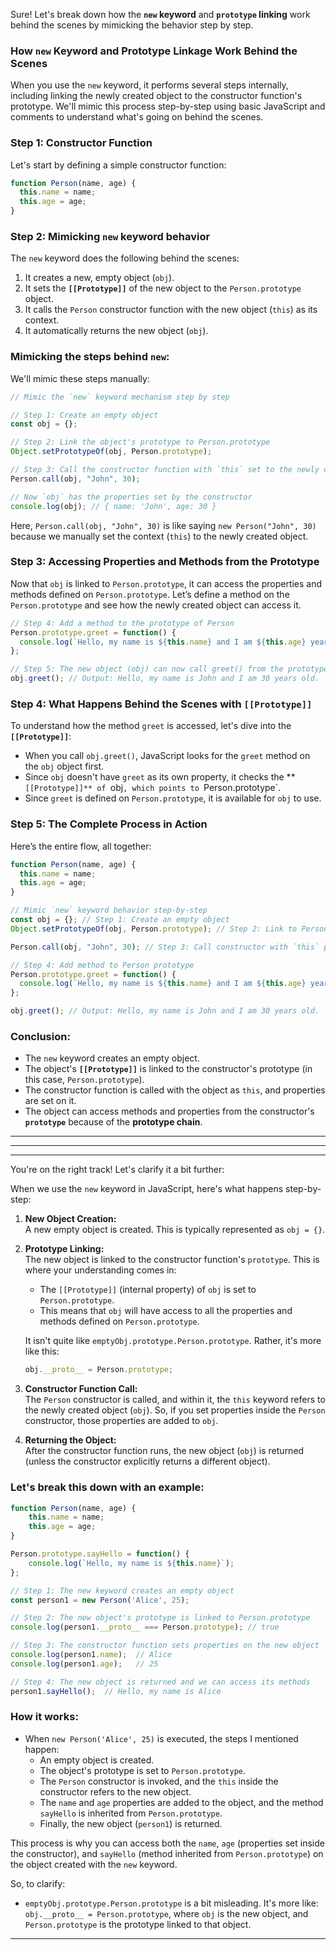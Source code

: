 Sure! Let's break down how the **`new` keyword** and **`prototype` linking** work behind the scenes by mimicking the behavior step by step.

### **How `new` Keyword and Prototype Linkage Work Behind the Scenes**

When you use the `new` keyword, it performs several steps internally, including linking the newly created object to the constructor function's prototype. We'll mimic this process step-by-step using basic JavaScript and comments to understand what's going on behind the scenes.

### Step 1: Constructor Function

Let's start by defining a simple constructor function:

```javascript
function Person(name, age) {
  this.name = name;
  this.age = age;
}
```

### Step 2: Mimicking `new` keyword behavior

The `new` keyword does the following behind the scenes:

1. It creates a new, empty object (`obj`).
2. It sets the **`[[Prototype]]`** of the new object to the `Person.prototype` object.
3. It calls the `Person` constructor function with the new object (`this`) as its context.
4. It automatically returns the new object (`obj`).

### Mimicking the steps behind `new`:

We'll mimic these steps manually:

```javascript
// Mimic the `new` keyword mechanism step by step

// Step 1: Create an empty object
const obj = {};

// Step 2: Link the object's prototype to Person.prototype
Object.setPrototypeOf(obj, Person.prototype);

// Step 3: Call the constructor function with `this` set to the newly created object
Person.call(obj, "John", 30);

// Now `obj` has the properties set by the constructor
console.log(obj); // { name: 'John', age: 30 }
```

Here, `Person.call(obj, "John", 30)` is like saying `new Person("John", 30)` because we manually set the context (`this`) to the newly created object.

### Step 3: Accessing Properties and Methods from the Prototype

Now that `obj` is linked to `Person.prototype`, it can access the properties and methods defined on `Person.prototype`. Let’s define a method on the `Person.prototype` and see how the newly created object can access it.

```javascript
// Step 4: Add a method to the prototype of Person
Person.prototype.greet = function() {
  console.log(`Hello, my name is ${this.name} and I am ${this.age} years old.`);
};

// Step 5: The new object (obj) can now call greet() from the prototype
obj.greet(); // Output: Hello, my name is John and I am 30 years old.
```

### Step 4: What Happens Behind the Scenes with `[[Prototype]]`

To understand how the method `greet` is accessed, let's dive into the **`[[Prototype]]`**:

- When you call `obj.greet()`, JavaScript looks for the `greet` method on the `obj` object first.
- Since `obj` doesn't have `greet` as its own property, it checks the **`[[Prototype]]** of `obj`, which points to `Person.prototype`.
- Since `greet` is defined on `Person.prototype`, it is available for `obj` to use.

### Step 5: The Complete Process in Action

Here’s the entire flow, all together:

```javascript
function Person(name, age) {
  this.name = name;
  this.age = age;
}

// Mimic `new` keyword behavior step-by-step
const obj = {}; // Step 1: Create an empty object
Object.setPrototypeOf(obj, Person.prototype); // Step 2: Link to Person.prototype

Person.call(obj, "John", 30); // Step 3: Call constructor with `this` pointing to `obj`

// Step 4: Add method to Person prototype
Person.prototype.greet = function() {
  console.log(`Hello, my name is ${this.name} and I am ${this.age} years old.`);
};

obj.greet(); // Output: Hello, my name is John and I am 30 years old.
```

### **Conclusion**:

- The `new` keyword creates an empty object.
- The object's **`[[Prototype]]`** is linked to the constructor's prototype (in this case, `Person.prototype`).
- The constructor function is called with the object as `this`, and properties are set on it.
- The object can access methods and properties from the constructor's **`prototype`** because of the **prototype chain**.


---
---
---

You're on the right track! Let's clarify it a bit further:

When we use the `new` keyword in JavaScript, here's what happens step-by-step:

1. **New Object Creation:**  
   A new empty object is created. This is typically represented as `obj = {}`.

2. **Prototype Linking:**  
   The new object is linked to the constructor function's `prototype`. This is where your understanding comes in:
   - The `[[Prototype]]` (internal property) of `obj` is set to `Person.prototype`.  
   - This means that `obj` will have access to all the properties and methods defined on `Person.prototype`.

   It isn't quite like `emptyObj.prototype.Person.prototype`. Rather, it's more like this:
   ```js
   obj.__proto__ = Person.prototype;
   ```

3. **Constructor Function Call:**  
   The `Person` constructor is called, and within it, the `this` keyword refers to the newly created object (`obj`). So, if you set properties inside the `Person` constructor, those properties are added to `obj`.

4. **Returning the Object:**  
   After the constructor function runs, the new object (`obj`) is returned (unless the constructor explicitly returns a different object).

### Let's break this down with an example:

```javascript
function Person(name, age) {
    this.name = name;
    this.age = age;
}

Person.prototype.sayHello = function() {
    console.log(`Hello, my name is ${this.name}`);
};

// Step 1: The new keyword creates an empty object
const person1 = new Person('Alice', 25);

// Step 2: The new object's prototype is linked to Person.prototype
console.log(person1.__proto__ === Person.prototype); // true

// Step 3: The constructor function sets properties on the new object
console.log(person1.name);  // Alice
console.log(person1.age);   // 25

// Step 4: The new object is returned and we can access its methods
person1.sayHello();  // Hello, my name is Alice
```

### How it works:
- When `new Person('Alice', 25)` is executed, the steps I mentioned happen:
  - An empty object is created.
  - The object's prototype is set to `Person.prototype`.
  - The `Person` constructor is invoked, and the `this` inside the constructor refers to the new object.
  - The `name` and `age` properties are added to the object, and the method `sayHello` is inherited from `Person.prototype`.
  - Finally, the new object (`person1`) is returned.

This process is why you can access both the `name`, `age` (properties set inside the constructor), and `sayHello` (method inherited from `Person.prototype`) on the object created with the `new` keyword.

So, to clarify:
- `emptyObj.prototype.Person.prototype` is a bit misleading. It's more like: `obj.__proto__ = Person.prototype`, where `obj` is the new object, and `Person.prototype` is the prototype linked to that object.

---
